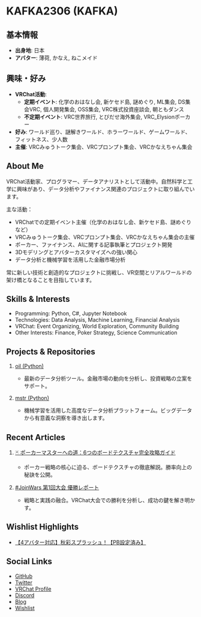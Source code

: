 # KAFKA2306 (KAFKA)

## 基本情報
- **出身地**: 日本
- **アバター**: 薄荷, かなえ, ねこメイド

## 興味・好み
- **VRChat活動**:
  - **定期イベント**: 化学のおはなし会, 新ケセド島, 謎めぐり, ML集会, DS集会VRC, 個人開発集会, OSS集会, VRC株式投資座談会, 朝ともダンス
  - **不定期イベント**: VRC世界旅行, とびだせ海外集会, VRC_Elysionポーカー
- **好み**: ワールド巡り、謎解きワールド、ホラーワールド、ゲームワールド、フィットネス、少人数
- **主催**: VRCみゅうトーク集会、VRCプロンプト集会、VRCかなえちゃん集会

## About Me
VRChat活動家、プログラマー、データアナリストとして活動中。自然科学と工学に興味があり、データ分析やファイナンス関連のプロジェクトに取り組んでいます。

主な活動：
- VRChatでの定期イベント主催（化学のおはなし会、新ケセド島、謎めぐりなど）
- VRCみゅうトーク集会、VRCプロンプト集会、VRCかなえちゃん集会の主催
- ポーカー、ファイナンス、AIに関する記事執筆とプロジェクト開発
- 3Dモデリングとアバターカスタマイズへの強い関心
- データ分析と機械学習を活用した金融市場分析

常に新しい技術と創造的なプロジェクトに挑戦し、VR空間とリアルワールドの架け橋となることを目指しています。

## Skills & Interests
- Programming: Python, C#, Jupyter Notebook
- Technologies: Data Analysis, Machine Learning, Financial Analysis
- VRChat: Event Organizing, World Exploration, Community Building
- Other Interests: Finance, Poker Strategy, Science Communication

## Projects & Repositories
1. [oil (Python)](https://github.com/KAFKA2306/oil)
   - 最新のデータ分析ツール。金融市場の動向を分析し、投資戦略の立案をサポート。

2. [mstr (Python)](https://github.com/KAFKA2306/mstr)
   - 機械学習を活用した高度なデータ分析プラットフォーム。ビッグデータから有意義な洞察を導き出します。


## Recent Articles
1. [🃏 ポーカーマスターへの道：6つのボードテクスチャ完全攻略ガイド](https://note.com/kafkavr/n/nd47e3ded67d8)
   - ポーカー戦略の核心に迫る、ボードテクスチャの徹底解説。勝率向上の秘訣を公開。

3. [#JoinWars 第1回大会 優勝レポート](https://note.com/kafkavr/n/n87f1815317fd)
   - 戦略と実践の融合。VRChat大会での勝利を分析し、成功の鍵を解き明かす。

## Wishlist Highlights
- [【4アバター対応】秋彩スプラッシュ！【PB設定済み】](https://www.ginjake.net/home?id=1150362422437302272)

## Social Links
- [GitHub](https://github.com/KAFKA2306)
- [Twitter](https://x.com/kafka_vr)
- [VRChat Profile](https://vrchat.com/home/user/usr_3e36606d-21c3-4be5-b4b5-4bb5f26eefb0)
- [Discord](https://discordapp.com/users/kafka.kf)
- [Blog](https://note.com/kafkavr/)
- [Wishlist](https://www.ginjake.net/home?id=1150362422437302272)

